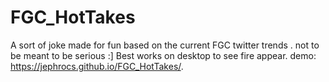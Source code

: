 # FGC_HotTakes

A sort of joke made for fun based on the current FGC twitter trends . not to be meant to be serious :] Best works on desktop to see fire appear. demo: https://jephrocs.github.io/FGC_HotTakes/.
